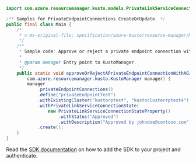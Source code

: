 ```java
import com.azure.resourcemanager.kusto.models.PrivateLinkServiceConnectionStateProperty;

/** Samples for PrivateEndpointConnections CreateOrUpdate. */
public final class Main {
    /*
     * x-ms-original-file: specification/azure-kusto/resource-manager/Microsoft.Kusto/stable/2022-02-01/examples/KustoPrivateEndpointConnectionsCreateOrUpdate.json
     */
    /**
     * Sample code: Approve or reject a private endpoint connection with a given name.
     *
     * @param manager Entry point to KustoManager.
     */
    public static void approveOrRejectAPrivateEndpointConnectionWithAGivenName(
        com.azure.resourcemanager.kusto.KustoManager manager) {
        manager
            .privateEndpointConnections()
            .define("privateEndpointTest")
            .withExistingCluster("kustorptest", "kustoclusterrptest4")
            .withPrivateLinkServiceConnectionState(
                new PrivateLinkServiceConnectionStateProperty()
                    .withStatus("Approved")
                    .withDescription("Approved by johndoe@contoso.com"))
            .create();
    }
}
```

Read the [SDK documentation](https://github.com/Azure/azure-sdk-for-java/blob/azure-resourcemanager-kusto_1.0.0-beta.4/sdk/kusto/azure-resourcemanager-kusto/README.md) on how to add the SDK to your project and authenticate.
